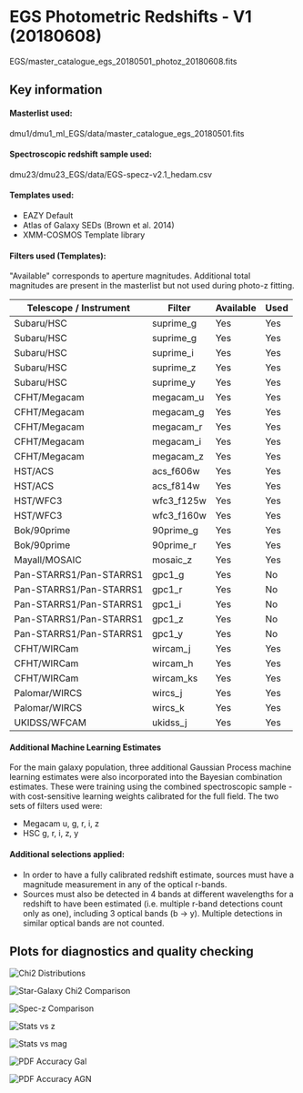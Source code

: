 # EGS Photometric Redshifts - V1 (20180608)

EGS/master_catalogue_egs_20180501_photoz_20180608.fits

## Key information

#### Masterlist used:
dmu1/dmu1_ml_EGS/data/master_catalogue_egs_20180501.fits


#### Spectroscopic redshift sample used:
dmu23/dmu23_EGS/data/EGS-specz-v2.1_hedam.csv

#### Templates used:

- EAZY Default
- Atlas of Galaxy SEDs (Brown et al. 2014)
- XMM-COSMOS Template library

#### Filters used (Templates):

"Available" corresponds to aperture magnitudes. Additional total magnitudes are present in the masterlist but not used during photo-z fitting.


| Telescope / Instrument | Filter         | Available | Used |
|------------------------|----------------|-----------|------|
| Subaru/HSC             | suprime_g      | Yes    | Yes  |
| Subaru/HSC             | suprime_g      | Yes    | Yes  |
| Subaru/HSC             | suprime_i      | Yes    | Yes  |
| Subaru/HSC             | suprime_z      | Yes    | Yes  |
| Subaru/HSC             | suprime_y      | Yes    | Yes  |
| CFHT/Megacam           | megacam_u      | Yes    | Yes  |
| CFHT/Megacam           | megacam_g      | Yes    | Yes  |
| CFHT/Megacam           | megacam_r      | Yes    | Yes  |
| CFHT/Megacam           | megacam_i      | Yes    | Yes  |
| CFHT/Megacam           | megacam_z      | Yes    | Yes  |
| HST/ACS                | acs_f606w      | Yes    | Yes  |
| HST/ACS                | acs_f814w      | Yes    | Yes  |
| HST/WFC3               | wfc3_f125w      | Yes    | Yes  |
| HST/WFC3               | wfc3_f160w      | Yes    | Yes  |
| Bok/90prime            | 90prime_g      | Yes    | Yes  |
| Bok/90prime            | 90prime_r      | Yes    | Yes  |
| Mayall/MOSAIC          | mosaic_z      | Yes    | Yes  |
| Pan-STARRS1/Pan-STARRS1| gpc1_g         | Yes    | No   |
| Pan-STARRS1/Pan-STARRS1| gpc1_r         | Yes    | No   |
| Pan-STARRS1/Pan-STARRS1| gpc1_i         | Yes    | No   |
| Pan-STARRS1/Pan-STARRS1| gpc1_z         | Yes    | No   |
| Pan-STARRS1/Pan-STARRS1| gpc1_y         | Yes    | No   |
| CFHT/WIRCam           | wircam_j       | Yes    | Yes   |
| CFHT/WIRCam           | wircam_h       | Yes    | Yes   |
| CFHT/WIRCam           | wircam_ks       | Yes    | Yes   |
| Palomar/WIRCS         | wircs_j         | Yes    | Yes   |
| Palomar/WIRCS         | wircs_k         | Yes    | Yes   |
| UKIDSS/WFCAM          | ukidss_j        | Yes    | Yes   |


#### Additional Machine Learning Estimates

For the main galaxy population, three additional Gaussian Process machine learning estimates were also incorporated into the Bayesian combination estimates. These were training using the combined spectroscopic sample - with cost-sensitive learning weights calibrated for the full field.
The two sets of filters used were:
- Megacam u, g, r, i, z
- HSC g, r, i, z, y


#### Additional selections applied:
 - In order to have a fully calibrated redshift estimate, sources must have a magnitude measurement in any of the optical r-bands.
 - Sources must also be detected in 4 bands at different wavelengths for a redshift to have been estimated (i.e. multiple r-band detections count only as one), including 3 optical bands (b -> y). Multiple detections in similar optical bands are not counted.


## Plots for diagnostics and quality checking

![Chi2 Distributions](plots/dmu24_EGS_chi2_distributions.png "$\Chi^{2} Distributions")

![Star-Galaxy Chi2 Comparison](plots/dmu24_EGS_chi2_galaxy_star_comparison.png "Star-Galaxy $\Chi^{2} Comparison")

![Spec-z Comparison](plots/dmu24_EGS_specz_vs_photz_pz.png "Photometric redshift vs spectroscopic redshift comparison")

![Stats vs z](plots/dmu24_EGS_stats_vs_z.png "Photometric redshift statistics as a function of spec-z")

![Stats vs mag](plots/dmu24_EGS_stats_vs_mag.png "Photometric redshift statistics as a function of optical magnitude")

![PDF Accuracy Gal](plots/dmu24_EGS_pz_accuracy_gal.png "Photometric redshift PDF accuracy for galaxy-like sources")

![PDF Accuracy AGN](plots/dmu24_EGS_pz_accuracy_agn.png "Photometric redshift PDF accuracy for identified AGN sources")

